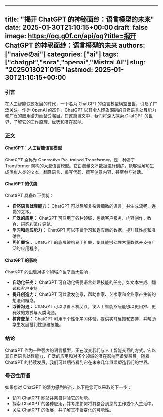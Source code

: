
---
title: "揭开 ChatGPT 的神秘面纱：语言模型的未来"
date: 2025-01-30T21:10:15+00:00
draft: false
image: https://og.g0f.cn/api/og?title=揭开 ChatGPT 的神秘面纱：语言模型的未来
authors: ["naiveのai"]
categories: ["ai"]
tags: ["chatgpt","sora","openai","Mistral AI"]
slug: "20250130211015"
lastmod: 2025-01-30T21:10:15+00:00
---
### 引言

在人工智能快速发展的时代，一个名为 ChatGPT 的语言模型横空出世，引起了广泛关注。作为 OpenAI 的杰作，ChatGPT 以其令人印象深刻的自然语言处理能力和广泛的应用潜力而备受瞩目。在这篇博文中，我们将深入探索 ChatGPT 的世界，了解它的工作原理、优势和潜在影响。

### 正文

#### ChatGPT：人工智能语言模型

ChatGPT 全称为 Generative Pre-trained Transformer，是一种基于 Transformer 架构的大型语言模型。它由海量文本数据进行训练，能够理解和生成类似人类的文本、翻译语言、编写代码、撰写创意内容，甚至参与对话。

#### ChatGPT 的优势

ChatGPT 具备以下优势：

- **自然语言处理能力：** ChatGPT 可以理解复杂且细微的语言，并生成流畅、连贯的文本。
- **广泛的应用：** ChatGPT 可应用于各种领域，包括客户服务、内容创作、教育、研究和医疗保健。
- **学习和适应能力：** ChatGPT 可以不断学习和适应新的数据，提升其性能和准确性。
- **可扩展性：** ChatGPT 的底层架构易于扩展，使其能够处理大量数据并支持广泛的应用程序。

#### ChatGPT 的影响

ChatGPT 的出现对多个领域产生了重大影响：

- **自动化任务：** ChatGPT 可自动化需要语言处理技能的任务，如文本生成、翻译和客户支持。
- **提升创造力：** ChatGPT 可以激发创意，帮助作家、艺术家和企业家产生新的想法和概念。
- **改善沟通：** ChatGPT 可以改善人机交互，使人工智能系统能够以更自然、更有效的方式与人类沟通。
- **教育变革：** ChatGPT 可用于个性化学习体验，提供实时反馈和支持，并帮助学生发展批判性思维技能。

### 结论

ChatGPT 作为一种强大的语言模型，正在改变我们与人工智能交互的方式。它以其自然语言处理能力、广泛的应用和对多个领域的潜在影响而备受瞩目。随着 ChatGPT 的持续发展，我们可以期待看到它在未来几年继续塑造我们的世界。

### 号召性用语

如果您对 ChatGPT 的潜力感到兴奋，以下是您可以采取的下一步：

- 访问 ChatGPT 网站并亲自体验它的功能。
- 探索 ChatGPT 的各种应用，并考虑如何将其整合到您的工作或个人生活中。
- 关注 ChatGPT 的发展，并了解其不断变化的可能性。